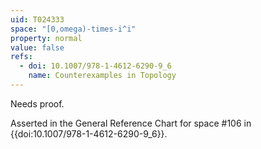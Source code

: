 ```yaml
---
uid: T024333
space: "[0,omega)-times-i^i"
property: normal
value: false
refs:
  - doi: 10.1007/978-1-4612-6290-9_6
    name: Counterexamples in Topology
---
```

Needs proof.

Asserted in the General Reference Chart for space #106 in
{{doi:10.1007/978-1-4612-6290-9_6}}.
